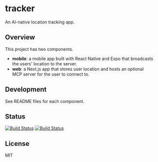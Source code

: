 # tracker

An AI-native location tracking app.

## Overview

This project has two components.

- **mobile**: a mobile app built with React Native and Expo that broadcasts the
  users' location to the server.
- **web**: a Next.js app that stores user location and hosts an optional
  MCP server for the user to connect to.

## Development

See README files for each component.

## Status

[![Build Status](https://img.shields.io/github/actions/workflow/status/felipap/tracker/lint-mobile.yml?label=Mobile+Build)](https://github.com/felipap/tracker/actions)
[![Build Status](https://img.shields.io/github/actions/workflow/status/felipap/tracker/lint-web.yml?label=Web+Build&color=blue)](https://github.com/felipap/tracker/actions)

## License

MIT
